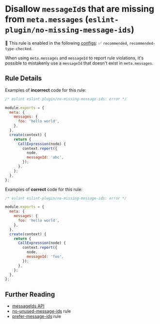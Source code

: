 # Disallow `messageId`s that are missing from `meta.messages` (`eslint-plugin/no-missing-message-ids`)

💼 This rule is enabled in the following [configs](https://github.com/eslint-community/eslint-plugin-eslint-plugin#presets): ✅ `recommended`, `recommended-type-checked`.

<!-- end auto-generated rule header -->

When using `meta.messages` and `messageId` to report rule violations, it's possible to mistakenly use a `messageId` that doesn't exist in `meta.messages`.

## Rule Details

Examples of **incorrect** code for this rule:

```js
/* eslint eslint-plugin/no-missing-message-ids: error */

module.exports = {
  meta: {
    messages: {
      foo: 'hello world',
    },
  },
  create(context) {
    return {
      CallExpression(node) {
        context.report({
          node,
          messageId: 'abc',
        });
      },
    };
  },
};
```

Examples of **correct** code for this rule:

```js
/* eslint eslint-plugin/no-missing-message-ids: error */

module.exports = {
  meta: {
    messages: {
      foo: 'hello world',
    },
  },
  create(context) {
    return {
      CallExpression(node) {
        context.report({
          node,
          messageId: 'foo',
        });
      },
    };
  },
};
```

## Further Reading

* [messageIds API](https://eslint.org/docs/developer-guide/working-with-rules#messageids)
* [no-unused-message-ids](./no-unused-message-ids.md) rule
* [prefer-message-ids](./prefer-message-ids.md) rule
